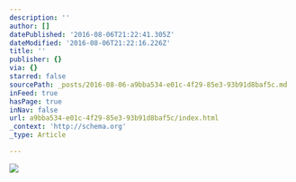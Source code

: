 ```yaml
---
description: ''
author: []
datePublished: '2016-08-06T21:22:41.305Z'
dateModified: '2016-08-06T21:22:16.226Z'
title: ''
publisher: {}
via: {}
starred: false
sourcePath: _posts/2016-08-06-a9bba534-e01c-4f29-85e3-93b91d8baf5c.md
inFeed: true
hasPage: true
inNav: false
url: a9bba534-e01c-4f29-85e3-93b91d8baf5c/index.html
_context: 'http://schema.org'
_type: Article

---
```

![](https://the-grid-user-content.s3-us-west-2.amazonaws.com/5b9a681f-e10e-44ff-860e-90ec2f69068f.jpg)